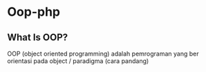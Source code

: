 # Oop-php 
What Is OOP?
------------
OOP (object oriented programming) adalah pemrograman yang ber orientasi pada object / paradigma (cara pandang)